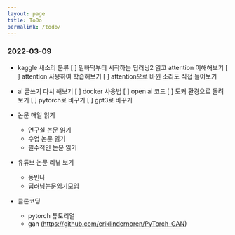 ```yaml
---
layout: page
title: ToDo
permalink: /todo/
---
```


### 2022-03-09

- kaggle 새소리 분류
  [ ] 밑바닥부터 시작하는 딥러닝2 읽고 attention 이해해보기
  [ ] attention 사용하여 학습해보기 
  [ ] attention으로 바뀐 소리도 직접 들어보기

- ai 글쓰기 다시 해보기
  [ ] docker 사용법
  [ ] open ai 코드
  [ ] 도커 환경으로 돌려보기
  [ ] pytorch로 바꾸기
  [ ] gpt3로 바꾸기

- 논문 매일 읽기
  - 연구실 논문 읽기
  - 수업 논문 읽기
  - 필수적인 논문 읽기

- 유튜브 논문 리뷰 보기
  - 동빈나
  - 딥러닝논문읽기모임

- 클론코딩
  - pytorch 튜토리얼
  - gan (https://github.com/eriklindernoren/PyTorch-GAN)
